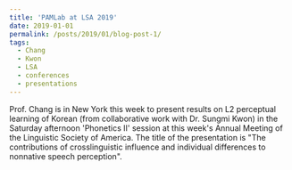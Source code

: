 ```yaml
---
title: 'PAMLab at LSA 2019'
date: 2019-01-01
permalink: /posts/2019/01/blog-post-1/
tags:
  - Chang
  - Kwon
  - LSA
  - conferences
  - presentations
---
```


Prof. Chang is in New York this week to present results on L2 perceptual learning of Korean (from collaborative work with Dr. Sungmi Kwon) in the Saturday afternoon 'Phonetics II' session at this week's Annual Meeting of the Linguistic Society of America. The title of the presentation is "The contributions of crosslinguistic influence and individual differences to nonnative speech perception".
